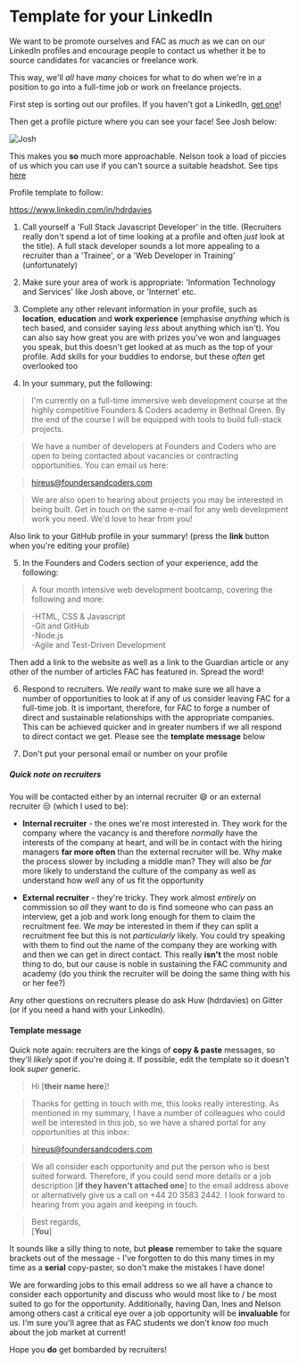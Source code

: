 # Template for your LinkedIn

We want to be promote ourselves and FAC as _much_ as we can on our LinkedIn profiles and encourage people to contact us whether it be to source candidates for vacancies or freelance work.

This way, we'll _all_ have _many_ choices for what to do when we're in a position to go into a full-time job or work on freelance projects.

First step is sorting out our profiles. If you haven't got a LinkedIn, [get one](https://www.linkedin.com/start/join)!   

Then get a profile picture where you can see your face! See Josh below:

![Josh](https://files.gitter.im/hdrdavies/zUA6/rsz_josh.png)

This makes you **so** much more approachable. Nelson took a load of piccies of us which you can use if you can't source a suitable headshot. See tips [here](https://business.linkedin.com/talent-solutions/blog/2014/12/5-tips-for-picking-the-right-linkedin-profile-picture)

Profile template to follow:

https://www.linkedin.com/in/hdrdavies

1. Call yourself a 'Full Stack Javascript Developer' in the title. (Recruiters really don't spend a lot of time looking at a profile and often *just* look at the title). A full stack developer sounds a lot more appealing to a recruiter than a 'Trainee', or a 'Web Developer in Training'  (unfortunately)

2. Make sure your area of work is appropriate: 'Information Technology and Services' like Josh above, or 'Internet' etc.

3. Complete any other relevant information in your profile, such as **location**, **education** and **work experience** (emphasise *anything* which is tech based, and consider saying *less* about anything which isn't). You can also say how great you are with prizes you've won and languages you speak, but this doesn't get looked at as much as the top of your profile. Add skills for your buddies to endorse, but these *often* get overlooked too

4. In your summary, put the following:

 >I'm currently on a full-time immersive web development course at the highly competitive Founders & Coders academy in Bethnal Green. By the end of the course I will be equipped with tools to build full-stack projects.

 >We have a number of developers at Founders and Coders who are open to being contacted about vacancies or contracting opportunities. You can email us here:

 >hireus@foundersandcoders.com

 >We are also open to hearing about projects you may be interested in being built. Get in touch on the same e-mail for any web development work you need. We'd love to hear from you!

 Also link to your GitHub profile in your summary! (press the **link** button when you're editing your profile)

5. In the Founders and Coders section of your experience, add the following:

  >A four month intensive web development bootcamp, covering the following and more:

 >-HTML, CSS & Javascript   
 >-Git and GitHub  
 >-Node.js  
 >-Agile and Test-Driven Development   

 Then add a link to the website as well as a link to the Guardian article or any other of the number of articles FAC has featured in. Spread the word!

6. Respond to recruiters. We _really_ want to make sure we all have a number of opportunities to look at if any of us consider leaving FAC for a full-time job. It is important, therefore, for FAC to forge a number of direct and sustainable relationships with the appropriate companies. This can be achieved quicker and in greater numbers if we all respond to direct contact we get. Please see the __template message__ below

7. Don't put your personal email or number on your profile

##### Quick note on recruiters

You will be contacted either by an internal recruiter :smile: or an external recruiter :unamused: (which I used to be):

* __Internal recruiter__ - the ones we're most interested in. They work for the company where the vacancy is and therefore *normally* have the interests of the company at heart, and will be in contact with the hiring managers __far more often__ than the external recruiter will be. Why make the process slower by including a middle man? They will also be _far_ more likely to understand the culture of the company as well as understand how _well_ any of us fit the opportunity

* __External recruiter__ - they're tricky. They work almost *entirely* on commission so _all_ they want to do is find someone who can pass an interview, get a job and work long enough for them to claim the recruitment fee. We *may* be interested in them if they can split a recruitment fee but this is not *particularly* likely. You could try speaking with them to find out the name of the company they are working with and then we can get in direct contact. This really **isn't** the most noble thing to do, but our cause is noble in sustaining the FAC community and academy (do you think the recruiter will be doing the same thing with his or her fee?)

Any other questions on recruiters please do ask Huw (hdrdavies) on Gitter (or if you need a hand with your LinkedIn).

#### Template message

Quick note again: recruiters are the kings of __copy & paste__ messages, so they'll *likely* spot if you're doing it. If possible, edit the template so it doesn't look _super_ generic.

> Hi [**their name here**]!

> Thanks for getting in touch with me, this looks really interesting. As mentioned in my summary, I have a number of colleagues who could well be interested in this job, so we have a shared portal for any opportunities at this inbox:

> hireus@foundersandcoders.com

> We all consider each opportunity and put the person who is best suited forward. Therefore, if you could send more details or a job description [**if they haven't attached one**] to the email address above or alternatively give us a call on +44 20 3583 2442. I look forward to hearing from you again and keeping in touch.

> Best regards,  
> [**You**]

It sounds like a silly thing to note, but **please** remember to take the square brackets out of the message - I've forgotten to do this many times in my time as a **serial** copy-paster, so don't make the mistakes I have done!

We are forwarding jobs to this email address so we all have a chance to consider each opportunity and discuss who would most like to / be most suited to go for the opportunity. Additionally, having Dan, Ines and Nelson among others cast a critical eye over a job opportunity will be **invaluable** for us. I'm sure you'll agree that as FAC students we don't know _too_ much about the job market at current!

Hope you **do** get bombarded by recruiters!

